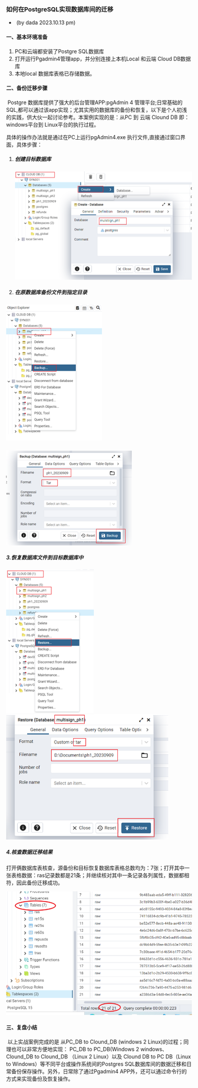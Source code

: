 ###  如何在PostgreSQL实现数据库间的迁移

- ​    (by dada 2023.10.13 pm)

#### 一、基本环境准备

1. PC和云端都安装了Postgre SQL数据库
2. 打开运行Pgadmin4管理app，并分别连接上本机Local 和云端 Cloud DB数据库
3. 本地local 数据库表格已存储数据。

#### 二、备份迁移步骤

​     Postgre 数据库提供了强大的后台管理APP:pgAdmin 4 管理平台;日常基础的SQL,都可以通过该app实现；尤其实用的数据库的备份和恢复，以下是个人初浅的实践，供大伙一起讨论参考。本案例实现的是：从PC 到 云端 Clound DB 即：windows平台到 Linux平台的执行过程。

具体的操作办法就是通过在PC上运行pgAdmin4.exe 执行文件,直接通过窗口界面，具体步骤：

1. ##### 创建目标数据库 

   <img src="https://raw.githubusercontent.com/Dada01Github/images/master/image-20231013165512438.png" alt="image-20231013165512438" style="zoom:50%;" />

2. ##### 在原数据库备份文件到指定目录

##### <img src="https://raw.githubusercontent.com/Dada01Github/images/master/image-20231013164655607.png" alt="image-20231013164655607" style="zoom: 50%;" />

<img src="https://raw.githubusercontent.com/Dada01Github/images/master/image-20231013164326824.png" alt="image-20231013164326824" style="zoom:50%;" />

##### 3.恢复数据库文件到目标数据库中

<img src="https://raw.githubusercontent.com/Dada01Github/images/master/image-20231013164911782.png" alt="image-20231013164911782" style="zoom:50%;" />

<img src="https://raw.githubusercontent.com/Dada01Github/images/master/image-20231013164443730.png" alt="image-20231013164443730" style="zoom: 67%;" />

##### 4.核查数据迁移结果

   打开俩数据库表核查，源备份和目标恢复数据库表格总数均为：7张；打开其中一张表格数据：ras记录数都是21条；并继续核对其中一条记录各列属性，数据都相符，因此备份迁移成功。

<img src="https://raw.githubusercontent.com/Dada01Github/images/master/image-20231013195551092.png" alt="image-20231013195551092" style="zoom: 70%;" />

#### 三、复盘小结

​      以上实战案例完成的是 从PC_DB to Clound_DB (windows 2 Linux)的过程；同理也可以非常方便地实现： PC_DB to PC_DB(Windows 2 windows、Clound_DB to Clound_DB （Linux 2 Linux）以及 Clound DB to PC DB（Linux to Windows）等不同平台或操作系统间的Postgres SQL数据库间的数据迁移和日常备份保存操作。另外，日常除了通过Pgadmin4 APP外，还可以通过命令行的方式来实现备份及恢复操作。

